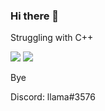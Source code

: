 ### Hi there 👋

Struggling with C++

<img src="https://github-readme-stats.vercel.app/api/?username=NastyPigz&show_icons=true"></img>
<img src="https://github-readme-stats.vercel.app/api/top-langs/?username=NastyPigz&show_icons=true"></img>

Bye

Discord: llama#3576

<!--
**NastyPigz/NastyPigz** is a ✨ _special_ ✨ repository because its `README.md` (this file) appears on your GitHub profile.

Here are some ideas to get you started:

- 🔭 I’m currently working on ...
- 🌱 I’m currently learning ...
- 👯 I’m looking to collaborate on ...
- 🤔 I’m looking for help with ...
- 💬 Ask me about ...
- 📫 How to reach me: ...
- 😄 Pronouns: ...
- ⚡ Fun fact: ...
-->
